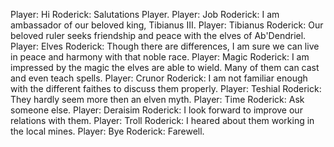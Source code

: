 Player: Hi
Roderick: Salutations Player.
Player: Job
Roderick: I am ambassador of our beloved king, Tibianus III.
Player: Tibianus
Roderick: Our beloved ruler seeks friendship and peace with the elves of Ab'Dendriel.
Player: Elves
Roderick: Though there are differences, I am sure we can live in peace and harmony with that noble race.
Player: Magic
Roderick: I am impressed by the magic the elves are able to wield. Many of them can cast and even teach spells.
Player: Crunor
Roderick: I am not familiar enough with the different faithes to discuss them properly.
Player: Teshial
Roderick: They hardly seem more then an elven myth.
Player: Time
Roderick: Ask someone else.
Player: Deraisim
Roderick: I look forward to improve our relations with them.
Player: Troll
Roderick: I heared about them working in the local mines.
Player: Bye
Roderick: Farewell.